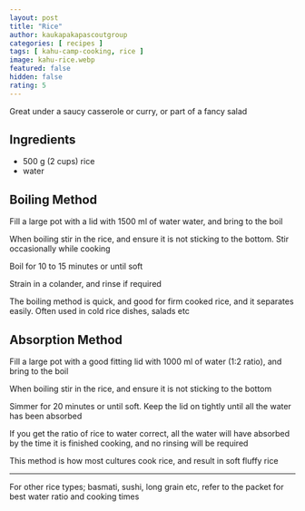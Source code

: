 ```yaml
---
layout: post
title: "Rice"
author: kaukapakapascoutgroup
categories: [ recipes ]
tags: [ kahu-camp-cooking, rice ]
image: kahu-rice.webp
featured: false
hidden: false
rating: 5
---
```


Great under a saucy casserole or curry, or part of a fancy salad

## Ingredients

* 500 g (2 cups) rice
* water

## Boiling Method

Fill a large pot with a lid with 1500 ml of water water, and bring to the boil

When boiling stir in the rice, and ensure it is not sticking to the bottom. Stir occasionally while cooking

Boil for 10 to 15 minutes or until soft

Strain in a colander, and rinse if required

The boiling method is quick, and good for firm cooked rice, and it separates easily. Often used in cold rice dishes, salads etc

## Absorption Method

Fill a large pot with a good fitting lid with 1000 ml of water (1:2 ratio), and bring to the boil

When boiling stir in the rice, and ensure it is not sticking to the bottom

Simmer for 20 minutes or until soft. Keep the lid on tightly until all the water has been absorbed

If you get the ratio of rice to water correct, all the water will have absorbed  by the time it is finished cooking, and no rinsing will be required

This method is how most cultures cook rice, and result in soft fluffy rice

---

For other rice types; basmati, sushi, long grain etc, refer to the packet for best water ratio and cooking times
